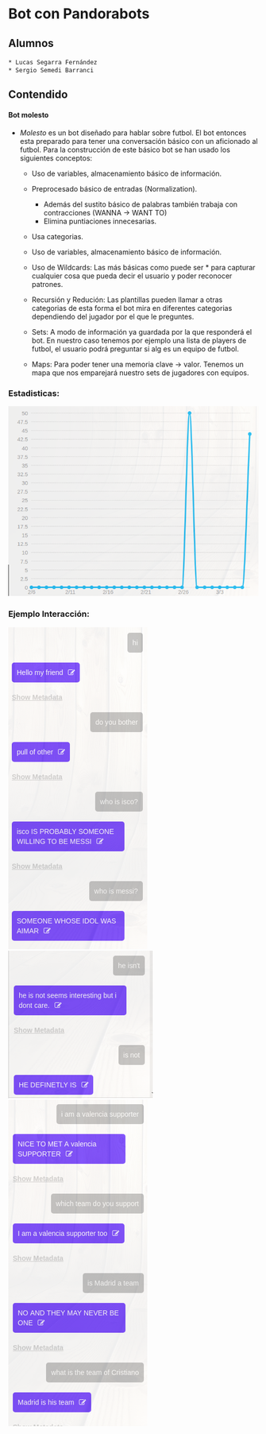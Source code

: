# Bot con Pandorabots

## Alumnos
    * Lucas Segarra Fernández
    * Sergio Semedi Barranci

## Contendido

#### Bot molesto
* *Molesto* es un bot diseñado para hablar sobre futbol.  El bot entonces esta preparado para tener una conversación básico con un aficionado al futbol.  Para la construcción de este básico bot se han usado los siguientes conceptos:
    * Uso de variables, almacenamiento básico de información.
    * Preprocesado básico de entradas (Normalization).
        * Además del sustito básico de palabras también trabaja con contracciones (WANNA -> WANT TO)
        * Elimina puntiaciones innecesarias.
    * Usa categorias.
    * Uso de variables, almacenamiento básico de información.
    * Uso de Wildcards:
        Las más básicas como puede ser * para capturar cualquier cosa que pueda decir el usuario y poder reconocer patrones.

    * Recursión y Redución:
        Las plantillas pueden llamar a otras categorias de esta forma el bot mira en diferentes categorias dependiendo del jugador por el que le preguntes.
    * Sets:
        A modo de información ya guardada por la que responderá el bot.
        En nuestro caso tenemos por ejemplo una lista de players de futbol, el usuario podrá preguntar si alg es un equipo de futbol.
    * Maps:
        Para poder tener una memoria clave -> valor.
        Tenemos un mapa que nos emparejará nuestro sets de jugadores con equipos.


### Estadisticas:
![Stats](https://github.com/softportal/Pandorabot_example/blob/master/staistics.png?raw=true)



### Ejemplo Interacción:
![Conver00](https://github.com/softportal/Pandorabot_example/blob/master/conver_0.png?raw=true)
![Conver01](https://github.com/softportal/Pandorabot_example/blob/master/conver_1.png?raw=true)
![Conver02](https://github.com/softportal/Pandorabot_example/blob/master/conver_2.png?raw=true)




